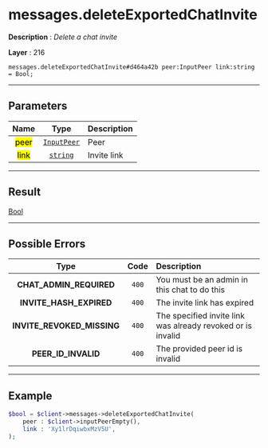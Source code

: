 # messages.deleteExportedChatInvite

**Description** : *Delete a chat invite*

**Layer** : 216

```tl
messages.deleteExportedChatInvite#d464a42b peer:InputPeer link:string = Bool;
```

---

## Parameters

| Name | Type | Description |
| :---: | :---: | :--- |
| <mark>peer</mark> | [`InputPeer`](type/InputPeer) | Peer |
| <mark>link</mark> | [`string`](type/string) | Invite link |

---

## Result

[Bool](type/Bool)

---

## Possible Errors

| Type | Code | Description |
| :---: | :---: | :--- |
| **CHAT_ADMIN_REQUIRED** | `400` | You must be an admin in this chat to do this |
| **INVITE_HASH_EXPIRED** | `400` | The invite link has expired |
| **INVITE_REVOKED_MISSING** | `400` | The specified invite link was already revoked or is invalid |
| **PEER_ID_INVALID** | `400` | The provided peer id is invalid |

---

## Example

```php
$bool = $client->messages->deleteExportedChatInvite(
	peer : $client->inputPeerEmpty(),
	link : 'Xy1lrDqiwbxMzV5U',
);
```